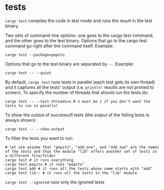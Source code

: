 # tests

`cargo test` compiles the code in test mode and runs the result in the test binary.

Two sets of command-line options: one goes to the cargo test command, and the other goes to the test binary. Options that go to the cargo test command go right after the command itself. Example:
```shell
cargo test --package=pepito
```
Options that go to the test binary are separated by `--`. Example:
```shell
cargo test -- --quiet
```

By default, `cargo test` runs tests in parallel (each test gets its own thread) and it captures all the tests' output (i.e. `println!` results are not printed to screen). To specify the number of threads that should run the tests do:
```shell
cargo test -- --test-threads=n # n must be 1 if you don't want the tests to run in parallel
```
To show the output of successufl tests (the output of the failing tests is always shown):
```shell
cargo test -- --show-output
```

To filter the tests you want to run:
```shell
# let use assume that "pepito", "add_one", and "add_two" are the names of the tests and that the module "lib" offers another set of tests in a different file/folder
cargo test # it runs everything
cargo test pepito # it runs "pepito"
cargo test add # it runs all the tests whose name starts with "add"
cargo test lib:: # it runs all the tests in the "lib" module
```
`cargo test --ignored` runs only the ignored tests
